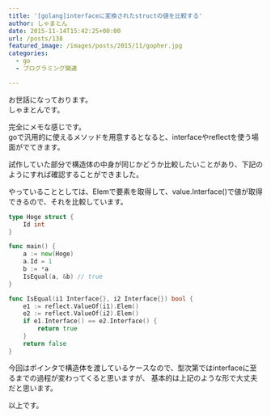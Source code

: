 ```yaml
---
title: '[golang]interfaceに変換されたstructの値を比較する'
author: しゃまとん
date: 2015-11-14T15:42:25+00:00
url: /posts/138
featured_image: /images/posts/2015/11/gopher.jpg
categories:
  - go
  - プログラミング関連

---
```

お世話になっております。  
しゃまとんです。

完全にメモな感じです。  
goで汎用的に使えるメソッドを用意するとなると、interfaceやreflectを使う場面がでてきます。

試作していた部分で構造体の中身が同じかどうか比較したいことがあり、下記のようにすれば確認することができました。

やっていることとしては、Elemで要素を取得して、value.Interface()で値が取得できるので、それを比較しています。

```go
type Hoge struct {
	Id int
}

func main() {
	a := new(Hoge)
	a.Id = 1
	b := *a
	IsEqual(a, &b) // true
}

func IsEqual(i1 Interface{}, i2 Interface{}) bool {
	e1 := reflect.ValueOf(i1).Elem()
	e2 := reflect.ValueOf(i2).Elem()
	if e1.Interface() == e2.Interface() {
		return true
	}
	return false
}
```

今回はポインタで構造体を渡しているケースなので、型次第ではinterfaceに至るまでの過程が変わってくると思いますが、
基本的は上記のような形で大丈夫だと思います。

以上です。